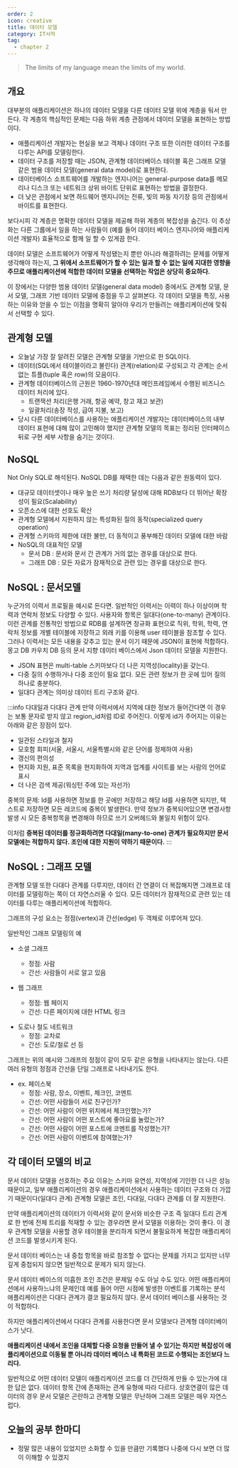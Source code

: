 ```yaml
---
order: 2
icon: creative
title: 데이터 모델
category: IT서적
tag:
  - chapter 2
---
```


> The limits of my language mean the limits of my world.

## 개요

대부분의 애플리케이션은 하나의 데이터 모델을 다른 데이터 모델 위에 계층을 둬서 만든다. 각 계층의 핵심적인 문제는 다음 하위 계층 관점에서 데이터 모델을 표현하는 방법이다.

- 애플리케이션 개발자는 현실을 보고 객체나 데이터 구조 또한 이러한 데이터 구조를 다루는 API를 모델링한다.
- 데이터 구조를 저장할 때는 JSON, 관계형 데이터베이스 테이블 혹은 그래프 모델 같은 범용 데이터 모델(general data model)로 표현한다.
- 데이터베이스 소프트웨어를 개발하는 엔지니어는 general-purpose data를 메모리나 디스크 또는 네트워크 상위 바이트 단위로 표현하는 방법을 결정한다.
- 더 낮은 관점에서 보면 하드웨어 엔지니어는 전류, 빛의 파동 자기장 등의 관점에서 바이트를 표현한다.

보다시피 각 계층은 명확한 데이터 모델을 제공해 하위 계층의 복잡성을 숨긴다. 이 추상화는 다른 그룹에서 일을 하는 사람들이 (예를 들어 데이터 베이스 엔지니어와 애플리케이션 개발자) 효율적으로 함께 일 할 수 있게끔 한다.

데이터 모델은 소프트웨어가 어떻게 작성됐는지 뿐만 아니라 해결하려는 문제를 어떻게 생각해야 하는지, **그 위에서 소프트웨어가 할 수 있는 일과 할 수 없는 일에 지대한 영향을 주므로 애플리케이션에 적합한 데이터 모델을 선택하는 작업은 상당히 중요하다.**

이 장에서는 다양한 범용 데이터 모델(general data model) 중에서도 관계형 모델, 문서 모델, 그래프 기반 데이터 모델에 중점을 두고 살펴본다.
각 데이터 모델을 특징, 사용하는 이유와 얻을 수 있는 이점을 명확히 알아야 우리가 만들려는 애플리케이션에 맞춰서 선택할 수 있다.

## 관계형 모델

- 오늘날 가장 잘 알려진 모델은 관계형 모델을 기반으로 한 SQL이다.
- 데이터(SQL에서 테이블이라고 불린다) 관계(relation)로 구성되고 각 관계는 순서 없는 튜플(tuple 혹은 row)의 모음이다.
- 관계형 데이터베이스의 근원은 1960-1970년대 메인프레임에서 수행된 비즈니스 데이터 처리에 있다.
  - 트랜잭션 처리(은행 거래, 항공 예약, 창고 재고 보관)
  - 일괄처리(송장 작성, 급여 지불, 보고)
- 당시 다른 데이터베이스를 사용하는 애플리케이션 개발자는 데이터베이스의 내부 데이터 표현에 대해 많이 고민해야 했지만 관계형 모델의 목표는 정리된 인터페이스 뒤로 구현 세부 사항을 숨기는 것이다.

## NoSQL

Not Only SQL로 해석된다.
NoSQL DB를 채택한 데는 다음과 같은 원동력이 있다.

- 대규모 데이터셋이나 매우 높은 쓰기 처리량 달성에 대해 RDB보다 더 뛰어난 확장성이 필요(Scalability)
- 오픈소스에 대한 선호도 확산
- 관계형 모델에서 지원하지 않는 특성화된 질의 동작(specialized query operation)
- 관계형 스키마의 제한에 대한 불만, 더 동적이고 풍부해진 데이터 모델에 대한 바람
- NoSQL의 대표적인 모델
  - 문서 DB : 문서와 문서 간 관계가 거의 없는 경우를 대상으로 한다.
  - 그래프 DB : 모든 자료가 잠재적으로 관련 있는 경우를 대상으로 한다.

## NoSQL : 문서모델

누군가의 이력서 프로필을 예시로 든다면. 일반적인 이력서는 이력이 하나 이상이며 학력과 연락처 정보도 다양할 수 있다. 사용자와 항목은 일대다(one-to-many) 관계이다. 이런 관계를 전통적인 방법으로 RDB를 설계하면 정규화 표현으로 직위, 학위, 학력, 연락처 정보를 개별 테이블에 저장하고 외래 키를 이용해 user 테이블을 참조할 수 있다.
그러나 이력서는 모든 내용을 갖추고 있는 문서 이기 때문에 JSON이 표현에 적합하다. 몽고 DB 카우치 DB 등의 문서 지향 데이터 베이스에서 Json 데이터 모델을 지원한다.

- JSON 표현은 multi-table 스키마보다 더 나은 지역성(locality)을 갖는다.
- 다중 질의 수행하거나 다중 조인이 필요 없다. 모든 관련 정보가 한 곳에 있어 질의 하나로 충분하다.
- 일대다 관계는 의미상 데이터 트리 구조와 같다.

:::info 다대일과 다대다 관계
만약 이력서에서 지역에 대한 정보가 들어간다면 이 경우는 보통 문자로 받지 않고 region_id처럼 ID로 주어진다. 이렇게 id가 주어지는 이유는 아래와 같은 장점이 있다.

- 일관된 스타일과 철자
- 모호함 회피(서울, 서울시, 서울특별시와 같은 단어를 정제하여 사용)
- 갱신의 편의성
- 현지화 지원, 표준 목록을 현지화하여 지역과 업계를 사이트를 보는 사람의 언어로 표시
- 더 나은 검색 제공(워싱턴 주에 있는 자선가)

중복의 문제: Id를 사용하면 정보를 한 곳에만 저장하고 해당 Id를 사용하면 되지만, 텍스트로 저장하면 모든 레코드에 중복이 발생한다. 만약 정보가 중복되어있으면 변경사항 발생 시 모든 중복항목을 변경해야 하므로 쓰기 오버헤드와 불일치 위험이 있다.

이처럼 **중복된 데이터를 정규화하려면 다대일(many-to-one) 관계가 필요하지만 문서 모델에는 적합하지 않다. 조인에 대한 지원이 약하기 때문이다.**
:::

## NoSQL : 그래프 모델

관계형 모델 또한 다대다 관계를 다루지만, 데이터 간 연결이 더 복잡해지면 그래프로 데이터를 모델링하는 쪽이 더 자연스러울 수 있다. 모든 데이터가 잠재적으로 관련 있는 데이터를 다루는 애플리케이션에 적합하다.

그래프의 구성 요소는 정점(vertex)과 간선(edge) 두 객체로 이루어져 있다.

일반적인 그래프 모델링의 예

- 소셜 그래프

  - 정점: 사람
  - 간선: 사람들이 서로 알고 있음

* 웹 그래프

  - 정점: 웹 페이지
  - 간선: 다른 페이지에 대한 HTML 링크

- 도로나 철도 네트워크
  - 정점: 교차로
  - 간선: 도로/철로 선 등

그래프는 위의 예시와 그래프의 정점이 같이 모두 같은 유형을 나타내지는 않는다. 다른 여러 유형의 정점과 간선을 단일 그래프로 나타내기도 한다.

- ex. 페이스북
  - 정점: 사람, 장소, 이벤트, 체크인, 코멘트
  - 간선: 어떤 사람들이 서로 친구인가?
  - 간선: 어떤 사람이 어떤 위치에서 체크인했는가?
  - 간선: 어떤 사람이 어떤 포스트에 좋아요를 눌렀는가?
  - 간선: 어떤 사람이 어떤 포스트에 코멘트를 작성했는가?
  - 간선: 어떤 사람이 이벤트에 참여했는가?

## 각 데이터 모델의 비교

문서 데이터 모델을 선호하는 주요 이유는 스키마 유연성, 지역성에 기인한 더 나은 성능 때문이고, 일부 애플리케이션의 경우 애플리케이션에서 사용하는 데이터 구조와 더 가깝기 때문이다(일대다 관계) 관계형 모델은 조인, 다대일, 다대다 관계를 더 잘 지원한다.

만약 애플리케이션의 데이터가 이력서와 같이 문서와 비슷한 구조 즉 일대다 트리 관계로 한 번에 전체 트리를 적재할 수 있는 경우라면 문서 모델을 이용하는 것이 좋다.
이 경우 관계형 모델을 사용할 경우 테이블을 분리하게 되면서 불필요하게 복잡한 애플리케이션 코드를 발생시키게 된다.

문서 데이터 베이스는 내 중첩 항목을 바로 참조할 수 없다는 문제를 가지고 있지만 너무 깊게 중첩되지 않으면 일반적으로 문제가 되지 않는다.

문서 데이터 베이스의 미흡한 조인 조건은 문제일 수도 아닐 수도 있다. 어떤 애플리케이션에서 사용하느냐의 문제인데 예를 들어 어떤 시점에 발생한 이벤트를 기록하는 분석 애플리케이션은 다대다 관계가 결코 필요하지 않다. 문서 데이터 베이스를 사용하는 것이 적합하다.

하지만 애플리케이션에서 다대다 관계를 사용한다면 문서 모델보다 관계형 데이터베이스가 낫다.

**애플리케이션 내에서 조인을 대체할 다중 요청을 만들어 낼 수 있기는 하지만 복잡성이 애플리케이션으로 이동될 뿐 아니라 데이터 베이스 내 특화된 코드로 수행되는 조인보다 느리다.**

일반적으로 어떤 데이터 모델이 애플리케이션 코드를 더 간단하게 만들 수 있는가에 대한 답은 없다.
데이터 항목 간에 존재하는 관계 유형에 따라 다르다.
상호연결이 많은 데이터의 경우 문서 모델은 곤란하고 관계형 모델은 무난하며 그래프 모델은 매우 자연스럽다.

## 오늘의 공부 한마디

- 정말 많은 내용이 있었지만 소화할 수 있을 만큼만 기록했다 나중에 다시 보면 더 많이 이해할 수 있겠지
